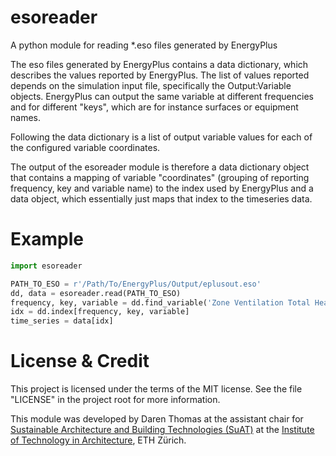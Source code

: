 esoreader
=========

A python module for reading *.eso files generated by EnergyPlus

The eso files generated by EnergyPlus contains a data dictionary, which
describes the values reported by EnergyPlus. The list of values reported
depends on the simulation input file, specifically the Output:Variable objects.
EnergyPlus can output the same variable at different frequencies and for
different "keys", which are for instance surfaces or equipment names.

Following the data dictionary is a list of output variable values for each of the configured
variable coordinates.

The output of the esoreader module is therefore a data dictionary object that contains
a mapping of variable "coordinates" (grouping of reporting frequency, key and variable name)
to the index used by EnergyPlus and a data object, which essentially just maps that index to
the timeseries data.

# Example

```python
import esoreader

PATH_TO_ESO = r'/Path/To/EnergyPlus/Output/eplusout.eso'
dd, data = esoreader.read(PATH_TO_ESO)
frequency, key, variable = dd.find_variable('Zone Ventilation Total Heat Loss Energy')[0]
idx = dd.index[frequency, key, variable]
time_series = data[idx]
```

# License & Credit

This project is licensed under the terms of the MIT license. See the file "LICENSE" in the project root for more information.

This module was developed by Daren Thomas at the assistant chair for [Sustainable Architecture and Building Technologies (SuAT)](http://suat.arch.ethz.ch)
at the [Institute of Technology in Architecture](http://ita.arch.ethz.ch), ETH Zürich.

